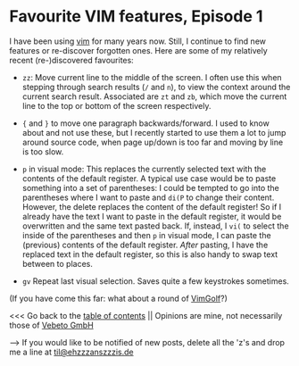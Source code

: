# Favourite VIM features, Episode 1

I have been using [vim](https://www.vim.org/) for many years now.
Still, I continue to find new features or re-discover forgotten ones.
Here are some of my relatively recent (re-)discovered favourites:

* ``zz``: Move current line to the middle of the screen. 
I often use this when stepping through search results (``/`` and ``n``), 
to view the context around the current search result.
Associated are ``zt`` and ``zb``, which move the current line to the 
top or bottom of the screen respectively.

* ``{`` and ``}`` to move one paragraph backwards/forward.
I used to know about and not use these, but I recently started to use
them a lot to jump around source code, when page up/down is too far
and moving by line is too slow.

* ``p`` in visual mode: This replaces the currently selected text with 
the contents of the default register.
A typical use case would be to paste something into a set of parentheses:
I could be tempted to go into the parentheses where I want to paste and
``di(P`` to change their content.
However, the delete replaces the content of the default register! 
So if I already have the text I want to paste in the
default register, it would be overwritten and the same text pasted back.
If, instead, I ``vi(`` to select the inside of the parentheses and then ``p``
in visual mode, I can paste the (previous) contents of the default register.
*After* pasting, I have the replaced text in the default register, so this
is also handy to swap text between to places.

* ``gv`` Repeat last visual selection. Saves quite a few keystrokes sometimes.

(If you have come this far: what about a round of [VimGolf](http://www.vimgolf.com/)?)





<<< Go back to the [table of contents](../README.md) || Opinions are mine, not necessarily those of [Vebeto GmbH](https://www.vebeto.de)

--> If you would like to be notified of new posts, delete all the 'z's and drop me a line at til@ehzzzanszzzis.de